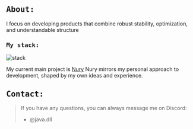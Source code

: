 <samp>
  <h2>About:</h3>
</samp>

I focus on developing products that combine robust stability, optimization, and understandable structure

<samp>
  <h3>My stack:</h3>
</samp>

![stack](https://go-skill-icons.vercel.app/api/icons?i=luau,lua,java,figma,aftereffects,vscode&perline=3)

My current main project is [Nury](https://discord.gg/qChjf23kGv)
Nury mirrors my personal approach to development, shaped by my own ideas and experience.  

<samp>
  <h2>Contact:</h3>
</samp>

> If you have any questions, you can always message me on Discord:  
> - @java.dll
